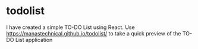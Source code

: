 # todolist
I have created a simple TO-DO List using React.
Use https://manastechnical.github.io/todolist/ to take a quick preview of the TO-DO List application

